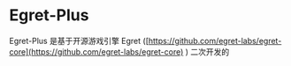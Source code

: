 # Egret-Plus

Egret-Plus 是基于开源游戏引擎 Egret ([https://github.com/egret-labs/egret-core](https://github.com/egret-labs/egret-core) ) 二次开发的